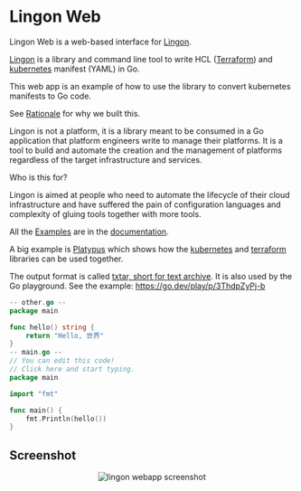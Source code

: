 # Lingon Web

Lingon Web is a web-based interface for [Lingon](https://github.com/volvo-cars/lingon). 

[Lingon](https://github.com/volvo-cars/lingon) is a library and command line tool to write HCL (<a href="https://www.terraform.io/" rel="nofollow">Terraform</a>)
and <a href="https://kubernetes.io" rel="nofollow">kubernetes</a> manifest (YAML) in Go.


This web app is an example of how to use the library to convert kubernetes manifests to Go code.

See <a href="https://github.com/volvo-cars/lingon/blob/main/docs/rationale.md">Rationale</a> for why we built this.

Lingon is not a platform, it is a library meant to be consumed in a Go application that platform engineers write to manage their platforms.
It is a tool to build and automate the creation and the management of platforms regardless of the target infrastructure and services.

Who is this for? 

Lingon is aimed at people who need to automate the lifecycle of their cloud infrastructure
and have suffered the pain of configuration languages and complexity of gluing tools together with more tools.


All the <a href="https://github.com/volvo-cars/lingon/blob/main/docs">Examples</a> are in the <a href="https://github.com/volvo-cars/lingon/blob/main/docs">documentation</a>.


A big example is <a href="https://github.com/volvo-cars/lingon/blob/main/docs/platypus">Platypus</a> which shows how
the <a href="https://github.com/volvo-cars/lingon/blob/main/docs/kubernetes">kubernetes</a>
and <a href="https://github.com/volvo-cars/lingon/blob/main/docs/terraform">terraform</a> libraries can be used together.


The output format is called <a href="https://pkg.go.dev/github.com/rogpeppe/go-internal@v1.10.0/txtar">txtar, short for text archive</a>.
It is also used by the Go playground. See the example: https://go.dev/play/p/3ThdpZyPj-b

```go 
-- other.go --
package main

func hello() string {
	return "Hello, 世界"
}
-- main.go --
// You can edit this code!
// Click here and start typing.
package main

import "fmt"

func main() {
	fmt.Println(hello())
}

```

## Screenshot


<p align="center">
<img src="https://user-images.githubusercontent.com/5487021/231055446-49ea2307-e16a-47ce-95e9-8ad11c24df73.png" alt="lingon webapp screenshot">
</p>
